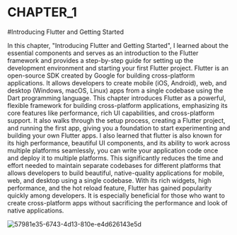 # CHAPTER_1

#Introducing Flutter and
Getting Started

In this chapter, "Introducing Flutter and Getting Started", I learned about the essential components and serves as an introduction to the Flutter framework and provides a step-by-step guide for setting up the development environment and starting your first Flutter project. Flutter is an open-source SDK created by Google for building cross-platform applications. It allows developers to create mobile (iOS, Android), web, and desktop (Windows, macOS, Linux) apps from a single codebase using the Dart programming language.
This chapter introduces Flutter as a powerful, flexible framework for building cross-platform applications, emphasizing its core features like performance, rich UI capabilities, and cross-platform support. It also walks through the setup process, creating a Flutter project, and running the first app, giving you a foundation to start experimenting and building your own Flutter apps. I also learned that flutter is also known for its high performance, beautiful UI components, and its ability to work across multiple platforms seamlessly, you can write your application code once and deploy it to multiple platforms. This significantly reduces the time and effort needed to maintain separate codebases for different platforms that allows developers to build beautiful, native-quality applications for mobile, web, and desktop using a single codebase. With its rich widgets, high performance, and the hot reload feature, Flutter has gained popularity quickly among developers. It is especially beneficial for those who want to create cross-platform apps without sacrificing the performance and look of native applications.



![57981e35-6743-4d13-810e-e4d626143e5d](https://github.com/user-attachments/assets/0e9c9b41-4db4-4f36-b882-378d1eaba00d)


